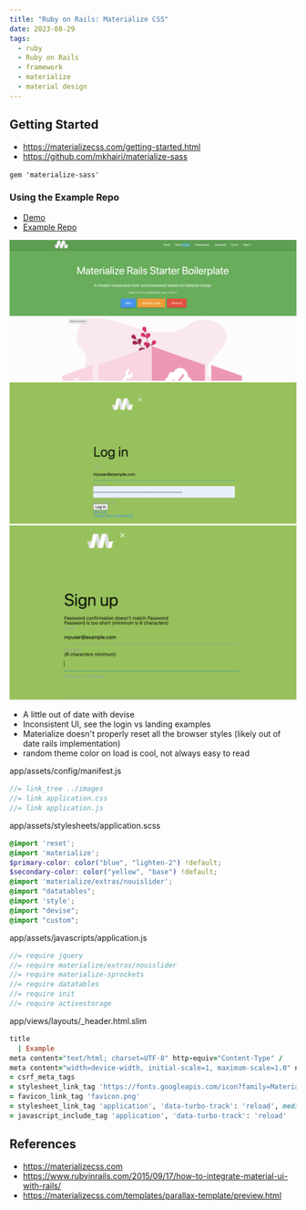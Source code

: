 ```yaml
---
title: "Ruby on Rails: Materialize CSS"
date: 2023-08-29
tags:
  - ruby
  - Ruby on Rails
  - framework
  - materialize
  - material design
---
```


## Getting Started

- <https://materializecss.com/getting-started.html>
- <https://github.com/mkhairi/materialize-sass>

`gem 'materialize-sass'`

### Using the Example Repo

- [Demo](https://materialize.labs.my/)
- [Example Repo](https://github.com/mkhairi/materialize-rails)

![Landing Example](../../images/rails-materialize-landing.png)
![Login Example](../../images/rails-materialize-login-screen.png)
![Signup Example](../../images/rails-materialize-signup-screen.png)

- A little out of date with devise
- Inconsistent UI, see the login vs landing examples
- Materialize doesn't properly reset all the browser styles (likely out of date rails implementation)
- random theme color on load is cool, not always easy to read

app/assets/config/manifest.js

```javascript
//= link_tree ../images
//= link application.css
//= link application.js
```

app/assets/stylesheets/application.scss

```scss
@import 'reset';
@import 'materialize';
$primary-color: color("blue", "lighten-2") !default;
$secondary-color: color("yellow", "base") !default;
@import 'materialize/extras/nouislider';
@import "datatables";
@import 'style';
@import "devise";
@import "custom";
```

app/assets/javascripts/application.js

```javascript
//= require jquery
//= require materialize/extras/nouislider
//= require materialize-sprockets
//= require datatables
//= require init
//= require activestorage
```

app/views/layouts/_header.html.slim

```ruby
title
  | Example
meta content="text/html; charset=UTF-8" http-equiv="Content-Type" /
meta content="width=device-width, initial-scale=1, maximum-scale=1.0" name="viewport" /
= csrf_meta_tags
= stylesheet_link_tag 'https://fonts.googleapis.com/icon?family=Material+Icons'
= favicon_link_tag 'favicon.png'
= stylesheet_link_tag 'application', 'data-turbo-track': 'reload', media: 'all'
= javascript_include_tag 'application', 'data-turbo-track': 'reload'
```


## References

- <https://materializecss.com>
- <https://www.rubyinrails.com/2015/09/17/how-to-integrate-material-ui-with-rails/>
- <https://materializecss.com/templates/parallax-template/preview.html>
